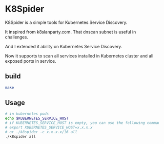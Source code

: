 # K8Spider 

K8Spider is a simple tools for Kubernetes Service Discovery. 

It inspired from k8slanparty.com. That dnscan subnet is useful in challenges.

And I extended it ability on Kubernetes Service Discovery.

Now it supports to scan all services installed in Kubernetes cluster and all exposed ports in service.

## build

```bash
make 
```

## Usage

```bash
# in kubernetes pods
echo $KUBERNETES_SERVICE_HOST
# if KUBERNETES_SERVICE_HOST is empty, you can use the following command to set it.
# export KUBERNETES_SERVICE_HOST=x.x.x.x
# or ./k8spider -c x.x.x.x/16 all
./k8spider all
```



